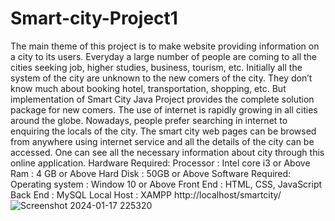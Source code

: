 # Smart-city-Project1
The main theme of this project is to make website providing information on a city to its users.
Everyday a large number of people are coming to all the       cities seeking job, higher studies, business, tourism, etc. Initially all the system of the city are unknown to the new comers of the city.
They don’t know much about booking hotel, transportation, shopping, etc. But implementation of Smart City Java Project provides the complete solution package for new comers.
The use of internet is rapidly growing in all cities around the globe. Nowadays, people prefer searching in internet to enquiring the locals of the city. 
The smart city web pages can be browsed from anywhere using internet service and all the details of the city can be accessed. One can see all the necessary information about city through this online application.
Hardware Required: 
 Processor : Intel core i3 or Above
 Ram : 4 GB or Above 
 Hard Disk : 50GB or Above 
Software Required: 
 Operating system : Window 10 or Above
 Front End : HTML, CSS, JavaScript
 Back End : MySQL 
 Local Host : XAMPP
 http://localhost/smartcity/
![Screenshot 2024-01-17 225320](https://github.com/vinayrenuke/Smart-City-Project1/assets/156569065/f94129fb-20c1-4884-a60b-aa32f1c8b8f4)
